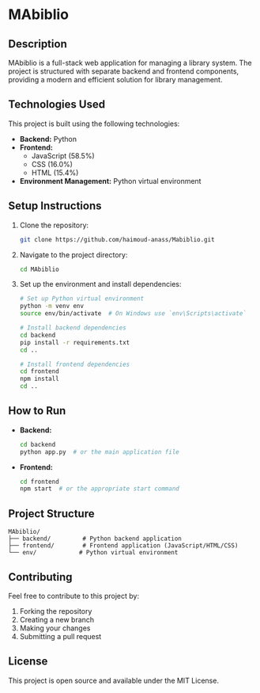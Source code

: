 # MAbiblio

## Description

MAbiblio is a full-stack web application for managing a library system. The project is structured with separate backend and frontend components, providing a modern and efficient solution for library management.

## Technologies Used

This project is built using the following technologies:

- **Backend:** Python
- **Frontend:**
  - JavaScript (58.5%)
  - CSS (16.0%)
  - HTML (15.4%)
- **Environment Management:** Python virtual environment

## Setup Instructions

1. Clone the repository:

   ```bash
   git clone https://github.com/haimoud-anass/Mabiblio.git
   ```

2. Navigate to the project directory:

   ```bash
   cd MAbiblio
   ```

3. Set up the environment and install dependencies:

   ```bash
   # Set up Python virtual environment
   python -m venv env
   source env/bin/activate  # On Windows use `env\Scripts\activate`

   # Install backend dependencies
   cd backend
   pip install -r requirements.txt
   cd ..

   # Install frontend dependencies
   cd frontend
   npm install
   cd ..
   ```

## How to Run

- **Backend:**

  ```bash
  cd backend
  python app.py  # or the main application file
  ```

- **Frontend:**
  ```bash
  cd frontend
  npm start  # or the appropriate start command
  ```

## Project Structure

```
MAbiblio/
├── backend/         # Python backend application
├── frontend/        # Frontend application (JavaScript/HTML/CSS)
└── env/            # Python virtual environment
```

## Contributing

Feel free to contribute to this project by:

1. Forking the repository
2. Creating a new branch
3. Making your changes
4. Submitting a pull request

## License

This project is open source and available under the MIT License.
